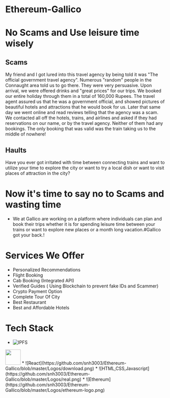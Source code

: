 # Ethereum-Gallico
# No Scams and Use leisure time wisely

## Scams
My friend and I got lured into this travel agency by being told it was "The official government travel agency". Numerous "random" people in the Connaught area told us to go there. They were very persuasive. Upon arrival, we were offered drinks and "great prices" for our trips. We booked our entire holiday through them in a total of 160,000 Rupees. The travel agent assured us that he was a government official, and showed pictures of beautiful hotels and attractions that he would book for us. Later that same day we went online and read reviews telling that the agency was a scam. We contacted all off the hotels, trains, and airlines and asked if they had reservations on our name, or by the travel agency. Neither of them had any bookings. The only booking that was valid was the train taking us to the middle of nowhere!

## Haults
Have you ever got irritated with time between connecting trains and want to utilize your time to explore the city or want to try a local dish or want to visit places of attraction in the city?
# Now it's time to say no to Scams and wasting time
* We at Gallico are working on a platform where individuals can plan and book their trips whether it is for spending leisure time between your trains or want to explore new places or a month long vacation.#Gallico got your back.!









# Services We Offer
* Personalized Recommendations
* Flight Booking
* Cab Booking (Integrated API)
* Verified Guides ( Using Blockchain to prevent fake IDs and Scammer)
* Crypto Payment Option
* Complete Tour Of City
* Best Restaurant
* Best and Affordable Hotels

# Tech Stack
* ![IPFS](https://github.com/snh3003/Ethereum-Gallico/blob/master/Logos/IPFS_logo.png)
<img src="https://github.com/snh3003/Ethereum-Gallico/blob/master/Logos/IPFS_logo.png" width="48">
* ![React](https://github.com/snh3003/Ethereum-Gallico/blob/master/Logos/download.png)
* ![HTML,CSS,Javascript](https://github.com/snh3003/Ethereum-Gallico/blob/master/Logos/real.png)
* ![Ethereum](https://github.com/snh3003/Ethereum-Gallico/blob/master/Logos/ethereum-logo.png)

